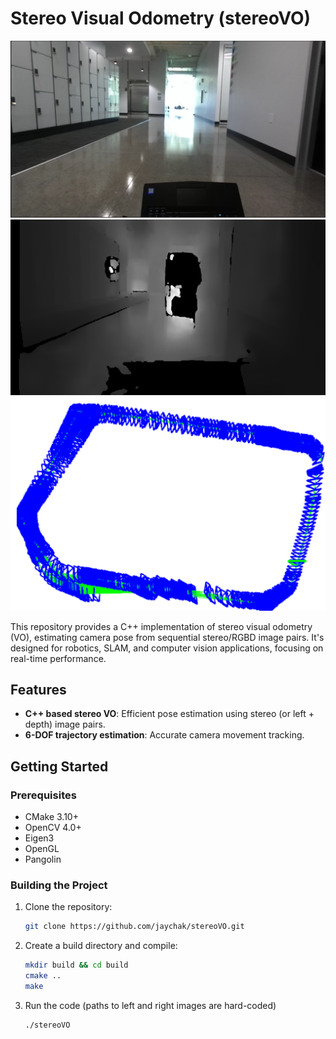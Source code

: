 # Stereo Visual Odometry (stereoVO)

![Left image](stereoVOLeft.png)
![Depth Image](stereoVODepth.png)
![Stereo VO based Trajectory](stereoVOTraj.png)


This repository provides a C++ implementation of stereo visual odometry (VO), estimating camera pose from sequential stereo/RGBD image pairs. It's designed for robotics, SLAM, and computer vision applications, focusing on real-time performance.

## Features
- **C++ based stereo VO**: Efficient pose estimation using stereo (or left + depth) image pairs.
- **6-DOF trajectory estimation**: Accurate camera movement tracking.

## Getting Started

### Prerequisites
- CMake 3.10+
- OpenCV 4.0+
- Eigen3
- OpenGL
- Pangolin

### Building the Project
1. Clone the repository:
   ```bash
   git clone https://github.com/jaychak/stereoVO.git

2. Create a build directory and compile:
   ```bash
   mkdir build && cd build
   cmake ..
   make

4. Run the code (paths to left and right images are hard-coded)
   ```bash 
   ./stereoVO

